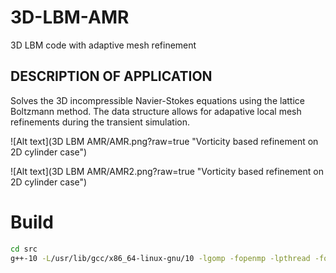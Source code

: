 # 3D-LBM-AMR
3D LBM code with adaptive mesh refinement

DESCRIPTION OF APPLICATION
--------------------------

Solves the 3D incompressible Navier-Stokes equations using the lattice Boltzmann method. The data structure allows for adapative local mesh refinements during the transient simulation.

![Alt text](3D LBM AMR/AMR.png?raw=true "Vorticity based refinement on 2D cylinder case")

![Alt text](3D LBM AMR/AMR2.png?raw=true "Vorticity based refinement on 2D cylinder case")

# Build

```bash
cd src
g++-10 -L/usr/lib/gcc/x86_64-linux-gnu/10 -lgomp -fopenmp -lpthread -foffload=nvptx-none Node.cpp Source.cpp -o amr.out
```
